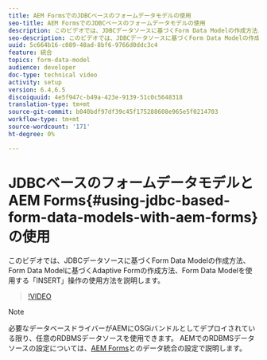 ```yaml
---
title: AEM FormsでのJDBCベースのフォームデータモデルの使用
seo-title: AEM FormsでのJDBCベースのフォームデータモデルの使用
description: このビデオでは、JDBCデータソースに基づくForm Data Modelの作成方法、Form Data Modelに基づくAdaptive Formの作成方法、Form Data Modelを使用する「INSERT」操作の使用方法を説明します。
seo-description: このビデオでは、JDBCデータソースに基づくForm Data Modelの作成方法、Form Data Modelに基づくAdaptive Formの作成方法、Form Data Modelを使用する「INSERT」操作の使用方法を説明します。
uuid: 5c664b16-c089-48ad-8bf6-9766d0ddc3c4
feature: 統合
topics: form-data-model
audience: developer
doc-type: technical video
activity: setup
version: 6.4,6.5
discoiquuid: 4e5f947c-b49a-423e-9139-51c0c5648318
translation-type: tm+mt
source-git-commit: b040bdf97df39c45f175288608e965e5f0214703
workflow-type: tm+mt
source-wordcount: '171'
ht-degree: 0%

---
```



# JDBCベースのフォームデータモデルとAEM Forms{#using-jdbc-based-form-data-models-with-aem-forms}の使用

このビデオでは、JDBCデータソースに基づくForm Data Modelの作成方法、Form Data Modelに基づくAdaptive Formの作成方法、Form Data Modelを使用する「INSERT」操作の使用方法を説明します。

>[!VIDEO](https://video.tv.adobe.com/v/17736/?quality=9&learn=on)

>[!NOTE]
>
>必要なデータベースドライバーがAEMにOSGiバンドルとしてデプロイされている限り、任意のRDBMSデータソースを使用できます。 AEMでのRDBMSデータソースの設定については、[AEM Forms](/help/forms/adaptive-forms/data-integration-technical-video-setup.md)とのデータ統合の設定で説明します。

